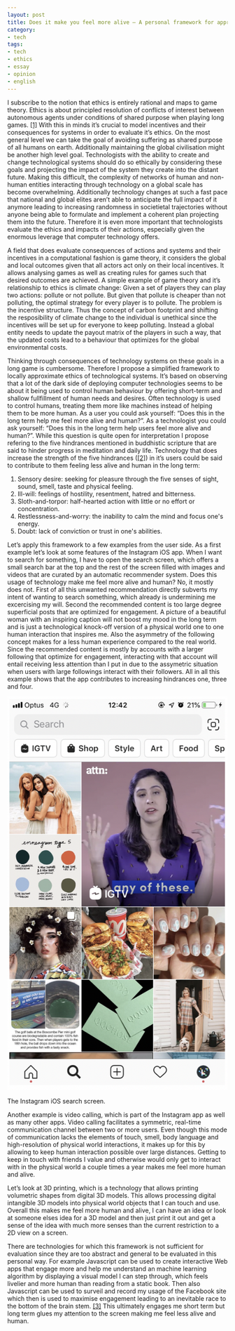 ```yaml
---
layout: post
title: Does it make you feel more alive – A personal framework for approximatively evaluating ethics of technology as a user as well as technologist
category:
- tech
tags:
- tech
- ethics
- essay
- opinion
- english
---
```

I subscribe to the notion that ethics is entirely rational and maps to game theory. Ethics is about principled resolution of conflicts of interest between autonomous agents under conditions of shared purpose when playing long games. [[1]](https://twitter.com/Plinz/status/1258313547609595909?s=20) With this in minds it’s crucial to model incentives and their consequences for systems in order to evaluate it’s ethics. On the most general level we can take the goal of avoiding suffering as shared purpose of all humans on earth. Additionally maintaining the global civilisation might be another high level goal. Technologists with the ability to create and change technological systems should do so ethically by considering these goals and projecting the impact of the system they create into the distant future. Making this difficult, the complexity of networks of human and non-human entities interacting through technology on a global scale has become overwhelming. Additionally technology changes at such a fast pace that national and global elites aren’t able to anticipate the full impact of it anymore leading to increasing randomness in societietal trajectories without anyone being able to formulate and implement a coherent plan projecting them into the future. Therefore it is even more important that technologists evaluate the ethics and impacts of their actions, especially given the enormous leverage that computer technology offers.

<!--more-->

A field that does evaluate consequences of actions and systems and their incentives in a computational fashion is game theory, it considers the global and local outcomes given that all actors act only on their local incentives. It allows analysing games as well as creating rules for games such that desired outcomes are achieved. A simple example of game theory and it’s relationship to ethics is climate change: Given a set of players they can play two actions: pollute or not pollute. But given that pollute is cheaper than not polluting, the optimal strategy for every player is to pollute. The problem is the incentive structure. Thus the concept of carbon footprint and shifting the resposibility of climate change to the individual is unethical since the incentives will be set up for everyone to keep polluting. Instead a global entity needs to update the payout matrix of the players in such a way, that the updated costs lead to a behaviour that optimizes for the global environmental costs.

Thinking through consequences of technology systems on these goals in a long game is cumbersome. Therefore I propose a simplified framework to locally approximate ethics of technological systems. It’s based on observing that a lot of the dark side of deploying computer technologies seems to be about it being used to control human behaviour by offering short-term and shallow fullfillment of human needs and desires. Often technology is used to control humans, treating them more like machines instead of helping them to be more human. As a user you could ask yourself: “Does this in the long term help me feel more alive and human?”. As a technologist you could ask yourself: “Does this in the long term help users feel more alive and human?”. While this question is quite open for interpretation I propose refering to the five hindrances mentioned in buddhistic scripture that are said to hinder progress in meditation and daily life. Technology that does increase the strength of the five hindrances ([[2]](https://en.wikipedia.org/wiki/Five_hindrances )) in it’s users could be said to contribute to them feeling less alive and human in the long term:

1. Sensory desire: seeking for pleasure through the five senses of sight, sound, smell, taste and physical feeling.
2. Ill-will: feelings of hostility, resentment, hatred and bitterness.
3. Sloth-and-torpor: half-hearted action with little or no effort or concentration.
4. Restlessness-and-worry: the inability to calm the mind and focus one's energy.
5. Doubt: lack of conviction or trust in one's abilities.


Let’s apply this framework to a few examples from the user side. As a first example let’s look at some features of the Instagram iOS app. When I want to search for something, I have to open the search screen, which offers a small search bar at the top and the rest of the screen filled with images and videos that are curated by an automatic recommender system. Does this usage of technology make me feel more alive and human? No, it mostly does not. First of all this unwanted recommendation directly subverts my intent of wanting to search something, which already is undermining me excercising my will. Second the recommended content is too large degree superficial posts that are optimized for engagement. A picture of a beautiful woman with an inspiring caption will not boost my mood in the long term and is just a technological knock-off version of a physical world one to one human interaction that inspires me. Also the asymmetry of the following concept makes for a less human experience compared to the real world. Since the recommended content is mostly by accounts with a larger following that optimize for engagement, interacting with that account will entail receiving less attention than I put in due to the assymetric situation when users with large followings interact with their followers. All in all this example shows that the app contributes to increasing hindrances one, three and four.

![](/images/instagram-search-screen.png)
<p class="caption">The Instagram iOS search screen.</p>

Another example is video calling, which is part of the Instagram app as well as many other apps. Video calling facilitates a symmetric, real-time communication channel between two or more users. Even though this mode of communication lacks the elements of touch, smell, body language and high-resolution of physical world interactions, it makes up for this by allowing to keep human interaction possible over large distances. Getting to keep in touch with friends I value and otherwise would only get to interact with in the physical world a couple times a year makes me feel more human and alive.

Let’s look at 3D printing, which is a technology that allows printing volumetric shapes from digital 3D models. This allows processing digital intangible 3D models into physical world objects that I can touch and use. Overall this makes me feel more human and alive, I can have an idea or look at someone elses idea for a 3D model and then just print it out and get a sense of the idea with much more senses than the current restriction to a 2D view on a screen.

There are technologies for which this framework is not sufficient for evaluation since they are too abstract and general to be evaluated in this personal way. For example Javascript can be used to create interactive Web apps that engage more and help me understand an machine learning algorithm by displaying a visual model I can step through, which feels livelier and more human than reading from a static book. Then also Javascript can be used to surveil and record my usage of the Facebook site which then is used to maximise engagement leading to an inevitable race to the bottom of the brain stem. [[3]](https://bigthink.com/high-culture/tristan-harris-the-attention-economy-a-race-to-the-bottom-of-the-brain-stem/) This ultimately engages me short term but long term glues my attention to the screen making me feel less alive and human.
